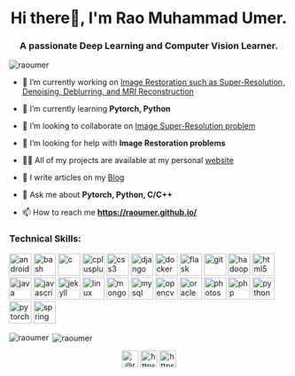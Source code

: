 <h1 align="center">Hi there👋, I'm Rao Muhammad Umer.</h1>
<h3 align="center">A passionate Deep Learning and Computer Vision Learner.</h3>

<p align="left"> <img src="https://komarev.com/ghpvc/?username=raoumer" alt="raoumer" /> </p>

- 🔭 I’m currently working on [Image Restoration such as Super-Resolution, Denoising, Deblurring, and MRI Reconstruction](https://github.com/RaoUmer/SRResCGAN)

- 🌱 I’m currently learning **Pytorch, Python**

- 👯 I’m looking to collaborate on [Image Super-Resolution problem](https://github.com/RaoUmer/SRResCGAN)

- 🤝 I’m looking for help with **Image Restoration problems**

- 👨‍💻 All of my projects are available at my personal [website](https://raoumer.github.io/)

- 📝 I write articles on my [Blog](https://raoumer.github.io/blog1.html)

- 💬 Ask me about **Pytorch, Python, C/C++**

- 📫 How to reach me **https://raoumer.github.io/**

### Technical Skills:

<p align="left"><img src="https://devicons.github.io/devicon/devicon.git/icons/android/android-original-wordmark.svg" alt="android" width="40" height="40"/> <img src="https://www.vectorlogo.zone/logos/gnu_bash/gnu_bash-icon.svg" alt="bash" width="40" height="40"/> <img src="https://devicons.github.io/devicon/devicon.git/icons/c/c-original.svg" alt="c" width="40" height="40"/> <img src="https://devicons.github.io/devicon/devicon.git/icons/cplusplus/cplusplus-original.svg" alt="cplusplus" width="40" height="40"/> <img src="https://devicons.github.io/devicon/devicon.git/icons/css3/css3-original-wordmark.svg" alt="css3" width="40" height="40"/> <img src="https://devicons.github.io/devicon/devicon.git/icons/django/django-original.svg" alt="django" width="40" height="40"/> <img src="https://devicons.github.io/devicon/devicon.git/icons/docker/docker-original-wordmark.svg" alt="docker" width="40" height="40"/> <img src="https://www.vectorlogo.zone/logos/pocoo_flask/pocoo_flask-icon.svg" alt="flask" width="40" height="40"/> <img src="https://www.vectorlogo.zone/logos/git-scm/git-scm-icon.svg" alt="git" width="40" height="40"/> <img src="https://www.vectorlogo.zone/logos/apache_hadoop/apache_hadoop-icon.svg" alt="hadoop" width="40" height="40"/> <img src="https://devicons.github.io/devicon/devicon.git/icons/html5/html5-original-wordmark.svg" alt="html5" width="40" height="40"/> <img src="https://devicons.github.io/devicon/devicon.git/icons/java/java-original-wordmark.svg" alt="java" width="40" height="40"/> <img src="https://devicons.github.io/devicon/devicon.git/icons/javascript/javascript-original.svg" alt="javascript" width="40" height="40"/> <img src="https://www.vectorlogo.zone/logos/jekyllrb/jekyllrb-icon.svg" alt="jekyll" width="40" height="40"/> <img src="https://devicons.github.io/devicon/devicon.git/icons/linux/linux-original.svg" alt="linux" width="40" height="40"/> <img src="https://devicons.github.io/devicon/devicon.git/icons/mongodb/mongodb-original-wordmark.svg" alt="mongodb" width="40" height="40"/> <img src="https://devicons.github.io/devicon/devicon.git/icons/mysql/mysql-original-wordmark.svg" alt="mysql" width="40" height="40"/> <img src="https://www.vectorlogo.zone/logos/opencv/opencv-icon.svg" alt="opencv" width="40" height="40"/> <img src="https://devicons.github.io/devicon/devicon.git/icons/oracle/oracle-original.svg" alt="oracle" width="40" height="40"/> <img src="https://devicons.github.io/devicon/devicon.git/icons/photoshop/photoshop-plain.svg" alt="photoshop" width="40" height="40"/> <img src="https://devicons.github.io/devicon/devicon.git/icons/php/php-original.svg" alt="php" width="40" height="40"/> <img src="https://devicons.github.io/devicon/devicon.git/icons/python/python-original.svg" alt="python" width="40" height="40"/> <img src="https://www.vectorlogo.zone/logos/pytorch/pytorch-icon.svg" alt="pytorch" width="40" height="40"/> <img src="https://www.vectorlogo.zone/logos/springio/springio-icon.svg" alt="spring" width="40" height="40"/></p><p><img align="left" src="https://github-readme-stats.vercel.app/api/top-langs/?username=RaoUmer&layout=compact&hide=html" alt="raoumer" /></p>

<p>&nbsp;<img align="center" src="https://github-readme-stats.vercel.app/api?username=RaoUmer&show_icons=true" alt="raoumer" /></p>

<p align="center">
<a href="https://twitter.com/@raoumer_swl" target="blank"><img align="center" src="https://cdn.jsdelivr.net/npm/simple-icons@3.0.1/icons/twitter.svg" alt="@raoumer_swl" height="30" width="30" /></a>
<a href="https://linkedin.com/in/https://www.linkedin.com/in/raomumer/" target="blank"><img align="center" src="https://cdn.jsdelivr.net/npm/simple-icons@3.0.1/icons/linkedin.svg" alt="https://www.linkedin.com/in/raomumer/" height="30" width="30" /></a>
<a href="https://fb.com/https://www.facebook.com/rao.m.umer" target="blank"><img align="center" src="https://cdn.jsdelivr.net/npm/simple-icons@3.0.1/icons/facebook.svg" alt="https://www.facebook.com/rao.m.umer" height="30" width="30" /></a>
</p>
